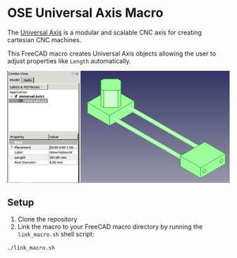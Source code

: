 # OSE Universal Axis Macro
The [Universal Axis](https://wiki.opensourceecology.org/wiki/Universal_CNC_Axis) is a modular and scalable CNC axis for creating cartesian CNC machines.

This FreeCAD macro creates Universal Axis objects allowing the user to adjust properties like `Length` automatically.

![Universal Axis object in FreeCAD](universal-axis.png)

## Setup
1. Clone the repository
2. Link the macro to your FreeCAD macro directory by running the `link_macro.sh` shell script:

```
./link_macro.sh
```